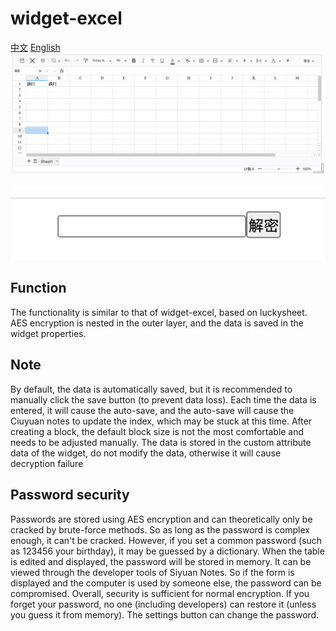 # widget-excel
[中文](README_zh_CN.md ) [English](README.md )
![](1.png)

![](2.png)

## Function
The functionality is similar to that of widget-excel, based on luckysheet.
AES encryption is nested in the outer layer, and the data is saved in the widget properties.

## Note
By default, the data is automatically saved, but it is recommended to manually click the save button (to prevent data loss).
Each time the data is entered, it will cause the auto-save, and the auto-save will cause the Ciuyuan notes to update the index, which may be stuck at this time.
After creating a block, the default block size is not the most comfortable and needs to be adjusted manually.
The data is stored in the custom attribute data of the widget, do not modify the data, otherwise it will cause decryption failure

## Password security
Passwords are stored using AES encryption and can theoretically only be cracked by brute-force methods.
So as long as the password is complex enough, it can't be cracked.
However, if you set a common password (such as 123456 your birthday), it may be guessed by a dictionary.
When the table is edited and displayed, the password will be stored in memory. It can be viewed through the developer tools of Siyuan Notes.
So if the form is displayed and the computer is used by someone else, the password can be compromised.
Overall, security is sufficient for normal encryption.
If you forget your password, no one (including developers) can restore it (unless you guess it from memory).
The settings button can change the password.